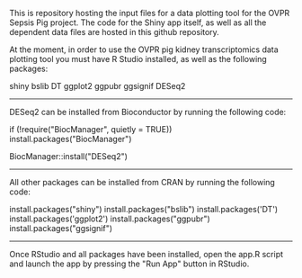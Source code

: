 This is repository hosting the input files for a data plotting tool for the OVPR Sepsis Pig project. The code for the Shiny app itself, as well as all the dependent data files are hosted in this github repository.

At the moment, in order to use the OVPR pig kidney transcriptomics data plotting tool you must have R Studio installed, as well as the following packages:

shiny
bslib
DT
ggplot2
ggpubr
ggsignif
DESeq2

----------------------------------------------------------------------------------------

DESeq2 can be installed from Bioconductor by running the following code:

if (!require("BiocManager", quietly = TRUE))
    install.packages("BiocManager")

BiocManager::install("DESeq2")

----------------------------------------------------------------------------------------

All other packages can be installed from CRAN by running the following code:

install.packages("shiny")
install.packages("bslib")
install.packages('DT')
install.packages('ggplot2')
install.packages("ggpubr")
install.packages("ggsignif")

----------------------------------------------------------------------------------------

Once RStudio and all packages have been installed, open the app.R script and launch the app by pressing the "Run App" button in RStudio.
